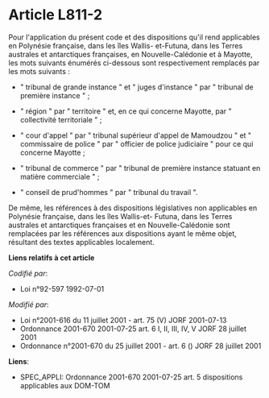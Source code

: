 # Article L811-2

Pour l'application du présent code et des dispositions qu'il rend applicables en Polynésie française, dans les îles Wallis-
et-Futuna, dans les Terres australes et antarctiques françaises, en Nouvelle-Calédonie et à Mayotte, les mots suivants
énumérés ci-dessous sont respectivement remplacés par les mots suivants :

- " tribunal de grande instance " et " juges d'instance " par " tribunal de première instance " ;

- " région " par " territoire " et, en ce qui concerne Mayotte, par " collectivité territoriale " ;

- " cour d'appel " par " tribunal supérieur d'appel de Mamoudzou " et " commissaire de police " par " officier de police
judiciaire " pour ce qui concerne Mayotte ;

- " tribunal de commerce " par " tribunal de première instance statuant en matière commerciale " ;

- " conseil de prud'hommes " par " tribunal du travail ".

De même, les références à des dispositions législatives non applicables en Polynésie française, dans les îles Wallis-et-
Futuna, dans les Terres australes et antarctiques françaises et en Nouvelle-Calédonie sont remplacées par les références aux
dispositions ayant le même objet, résultant des textes applicables localement.

**Liens relatifs à cet article**

_Codifié par_:

  - Loi n°92-597 1992-07-01

_Modifié par_:

  - Loi n°2001-616 du 11 juillet 2001 - art. 75 (V) JORF 2001-07-13
  - Ordonnance 2001-670 2001-07-25 art. 6 I, II, III, IV, V JORF 28 juillet 2001
  - Ordonnance n°2001-670 du 25 juillet 2001 - art. 6 () JORF 28 juillet 2001

**Liens**:

  - SPEC_APPLI: Ordonnance 2001-670 2001-07-25 art. 5 dispositions applicables aux DOM-TOM
